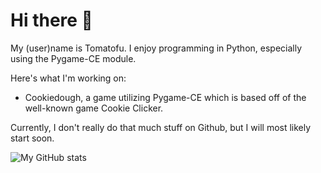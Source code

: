 # Hi there 👋

My (user)name is Tomatofu. I enjoy programming in Python, especially using the Pygame-CE module.

Here's what I'm working on:
 - Cookiedough, a game utilizing Pygame-CE which is based off of the well-known game Cookie Clicker.

Currently, I don't really do that much stuff on Github, but I will most likely start soon.


![My GitHub stats](https://github-readme-stats.vercel.app/api?username=tmtfu&show_icons=true&theme=transparent)
